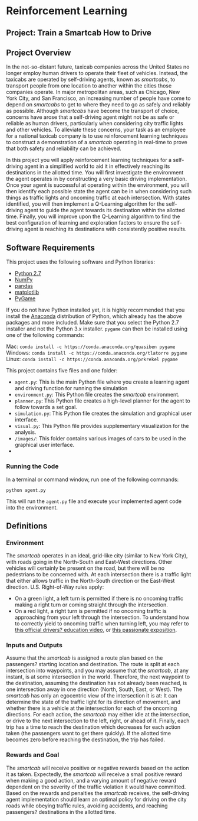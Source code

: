 # Reinforcement Learning
## Project: Train a Smartcab How to Drive

## Project Overview

In the not-so-distant future, taxicab companies across the United States no longer employ human drivers to operate their fleet of vehicles. Instead, the taxicabs are operated by self-driving agents, known as *smartcabs*, to transport people from one location to another within the cities those companies operate. In major metropolitan areas, such as Chicago, New York City, and San Francisco, an increasing number of people have come to depend on *smartcabs* to get to where they need to go as safely and reliably as possible. Although *smartcabs* have become the transport of choice, concerns have arose that a self-driving agent might not be as safe or reliable as human drivers, particularly when considering city traffic lights and other vehicles. To alleviate these concerns, your task as an employee for a national taxicab company is to use reinforcement learning techniques to construct a demonstration of a *smartcab* operating in real-time to prove that both safety and reliability can be achieved.

In this project you will apply reinforcement learning techniques for a self-driving agent in a simplified world to aid it in effectively reaching its destinations in the allotted time. You will first investigate the environment the agent operates in by constructing a very basic driving implementation. Once your agent is successful at operating within the environment, you will then identify each possible state the agent can be in when considering such things as traffic lights and oncoming traffic at each intersection. With states identified, you will then implement a Q-Learning algorithm for the self-driving agent to guide the agent towards its destination within the allotted time. Finally, you will improve upon the Q-Learning algorithm to find the best configuration of learning and exploration factors to ensure the self-driving agent is reaching its destinations with consistently positive results.

## Software Requirements
This project uses the following software and Python libraries:

- [Python 2.7](https://www.python.org/download/releases/2.7/)
- [NumPy](http://www.numpy.org/)
- [pandas](http://pandas.pydata.org/)
- [matplotlib](http://matplotlib.org/)
- [PyGame](http://pygame.org/)

If you do not have Python installed yet, it is highly recommended that you install the [Anaconda](http://continuum.io/downloads) distribution of Python, which already has the above packages and more included. Make sure that you select the Python 2.7 installer and not the Python 3.x installer. `pygame` can then be installed using one of the following commands:

Mac:  `conda install -c https://conda.anaconda.org/quasiben pygame`  
Windows: `conda install -c https://conda.anaconda.org/tlatorre pygame`  
Linux:  `conda install -c https://conda.anaconda.org/prkrekel pygame`  


This project contains five files and one folder:
-	`agent.py`: This is the main Python file where you create a learning agent and driving function for running the simulation
-	`environment.py`: This Python file creates the *smartcab* environment.
-	`planner.py`: This Python file creates a high-level planner for the agent to follow towards a set goal.
-	`simulation.py`: This Python file creates the simulation and graphical user interface.
-	`visual.py`: This Python file provides supplementary visualization for the analysis.
-	`/images/`: This folder contains various images of cars to be used in the graphical user interface.
-	 
### Running the Code
In a terminal or command window, run one of the following commands:

`python agent.py`  

This will run the `agent.py` file and execute your implemented agent code into the environment. 

## Definitions

### Environment
The *smartcab* operates in an ideal, grid-like city (similar to New York City), with roads going in the North-South and East-West directions. Other vehicles will certainly be present on the road, but there will be no pedestrians to be concerned with. At each intersection there is a traffic light that either allows traffic in the North-South direction or the East-West direction. U.S. Right-of-Way rules apply: 
- On a green light, a left turn is permitted if there is no oncoming traffic making a right turn or coming straight through the intersection.
- On a red light, a right turn is permitted if no oncoming traffic is approaching from your left through the intersection.
To understand how to correctly yield to oncoming traffic when turning left, you may refer to [this official drivers? education video](https://www.youtube.com/watch?v=TW0Eq2Q-9Ac), or [this passionate exposition](https://www.youtube.com/watch?v=0EdkxI6NeuA).

### Inputs and Outputs
Assume that the *smartcab* is assigned a route plan based on the passengers? starting location and destination. The route is split at each intersection into waypoints, and you may assume that the *smartcab*, at any instant, is at some intersection in the world. Therefore, the next waypoint to the destination, assuming the destination has not already been reached, is one intersection away in one direction (North, South, East, or West). The *smartcab* has only an egocentric view of the intersection it is at: It can determine the state of the traffic light for its direction of movement, and whether there is a vehicle at the intersection for each of the oncoming directions. For each action, the *smartcab* may either idle at the intersection, or drive to the next intersection to the left, right, or ahead of it. Finally, each trip has a time to reach the destination which decreases for each action taken (the passengers want to get there quickly).  If the allotted time becomes zero before reaching the destination, the trip has failed.

### Rewards and Goal
The *smartcab* will receive positive or negative rewards based on the action it as taken. Expectedly, the *smartcab* will receive a small positive reward when making a good action, and a varying amount of negative reward dependent on the severity of the traffic violation it would have committed. Based on the rewards and penalties the *smartcab* receives, the self-driving agent implementation should learn an optimal policy for driving on the city roads while obeying traffic rules, avoiding accidents, and reaching passengers? destinations in the allotted time.

